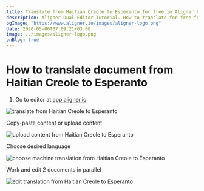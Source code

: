 ```yaml
---
title: Translate from Haitian Creole to Esperanto for free in Aligner Editor
description: Aligner Dual Editor Tutorial. How to translate for free from Haitian Creole to Esperanto. Aligner is multilingual document management platform. 
ogImage: "https://www.aligner.io/images/aligner-logo.png"
date: 2020-05-06T07:09:21+03:00
image: ../images/aligner-logo.png
onBlog: true
---
```


# How to translate document from Haitian Creole to Esperanto

1. Go to editor at [app.aligner.io](https://app.aligner.io "Aligner App web page")

![translate from Haitian Creole to Esperanto](../aligner-blank-editor.png "translate from Haitian Creole to Esperanto")

Copy-paste content or upload content

![upload content from Haitian Creole to Esperanto](../aligner-uploaded-document.png "upload content from Haitian Creole to Esperanto")

Choose desired language

![choose machine translation from Haitian Creole to Esperanto](../aligner-language-dropdown.png "choose machine translation from Haitian Creole to Esperanto")

Work and edit 2 documents in parallel

![edit translation from Haitian Creole to Esperanto](../aligner-double-sitded-editor.png "edit translation from Haitian Creole to Esperanto")

